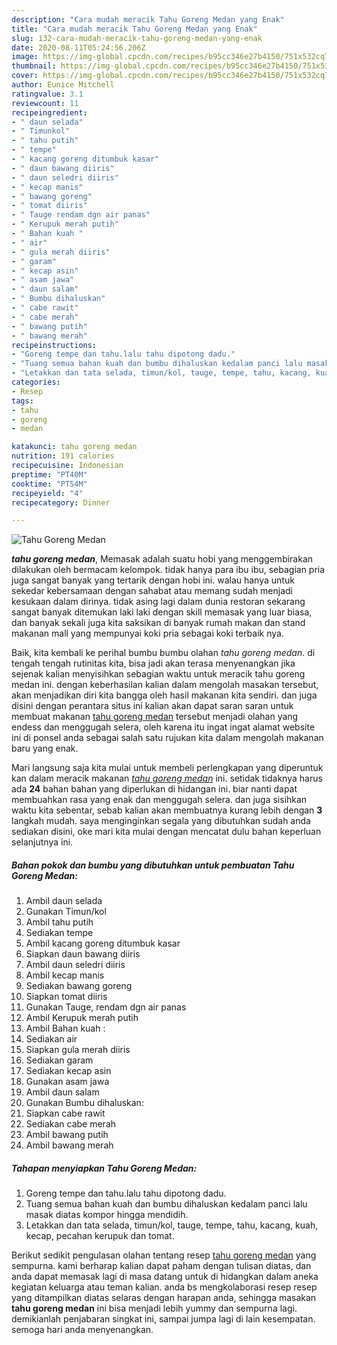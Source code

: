 ```yaml
---
description: "Cara mudah meracik Tahu Goreng Medan yang Enak"
title: "Cara mudah meracik Tahu Goreng Medan yang Enak"
slug: 132-cara-mudah-meracik-tahu-goreng-medan-yang-enak
date: 2020-08-11T05:24:56.206Z
image: https://img-global.cpcdn.com/recipes/b95cc346e27b4150/751x532cq70/tahu-goreng-medan-foto-resep-utama.jpg
thumbnail: https://img-global.cpcdn.com/recipes/b95cc346e27b4150/751x532cq70/tahu-goreng-medan-foto-resep-utama.jpg
cover: https://img-global.cpcdn.com/recipes/b95cc346e27b4150/751x532cq70/tahu-goreng-medan-foto-resep-utama.jpg
author: Eunice Mitchell
ratingvalue: 3.1
reviewcount: 11
recipeingredient:
- " daun selada"
- " Timunkol"
- " tahu putih"
- " tempe"
- " kacang goreng ditumbuk kasar"
- " daun bawang diiris"
- " daun seledri diiris"
- " kecap manis"
- " bawang goreng"
- " tomat diiris"
- " Tauge rendam dgn air panas"
- " Kerupuk merah putih"
- " Bahan kuah "
- " air"
- " gula merah diiris"
- " garam"
- " kecap asin"
- " asam jawa"
- " daun salam"
- " Bumbu dihaluskan"
- " cabe rawit"
- " cabe merah"
- " bawang putih"
- " bawang merah"
recipeinstructions:
- "Goreng tempe dan tahu.lalu tahu dipotong dadu."
- "Tuang semua bahan kuah dan bumbu dihaluskan kedalam panci lalu masak diatas kompor hingga mendidih."
- "Letakkan dan tata selada, timun/kol, tauge, tempe, tahu, kacang, kuah, kecap, pecahan kerupuk dan tomat."
categories:
- Resep
tags:
- tahu
- goreng
- medan

katakunci: tahu goreng medan 
nutrition: 191 calories
recipecuisine: Indonesian
preptime: "PT40M"
cooktime: "PT54M"
recipeyield: "4"
recipecategory: Dinner

---
```



![Tahu Goreng Medan](https://img-global.cpcdn.com/recipes/b95cc346e27b4150/751x532cq70/tahu-goreng-medan-foto-resep-utama.jpg)

<b><i>tahu goreng medan</i></b>, Memasak adalah suatu hobi yang menggembirakan dilakukan oleh bermacam kelompok. tidak hanya para ibu ibu, sebagian pria juga sangat banyak yang tertarik dengan hobi ini. walau hanya untuk sekedar kebersamaan dengan sahabat atau memang sudah menjadi kesukaan dalam dirinya. tidak asing lagi dalam dunia restoran sekarang sangat banyak ditemukan laki laki dengan skill memasak yang luar biasa, dan banyak sekali juga kita saksikan di banyak rumah makan dan stand makanan mall yang mempunyai koki pria sebagai koki terbaik nya.

Baik, kita kembali ke perihal bumbu bumbu olahan <i>tahu goreng medan</i>. di tengah tengah rutinitas kita, bisa jadi akan terasa menyenangkan jika sejenak kalian menyisihkan sebagian waktu untuk meracik tahu goreng medan ini. dengan keberhasilan kalian dalam mengolah masakan tersebut, akan menjadikan diri kita bangga oleh hasil makanan kita sendiri. dan juga disini dengan perantara situs ini kalian akan dapat saran saran untuk membuat makanan <u>tahu goreng medan</u> tersebut menjadi olahan yang endess dan menggugah selera, oleh karena itu ingat ingat alamat website ini di ponsel anda sebagai salah satu rujukan kita dalam mengolah makanan baru yang enak.




Mari langsung saja kita mulai untuk membeli perlengkapan yang diperuntuk kan dalam meracik makanan <u><i>tahu goreng medan</i></u> ini. setidak tidaknya harus ada <b>24</b> bahan bahan yang diperlukan di hidangan ini. biar nanti dapat membuahkan rasa yang enak dan menggugah selera. dan juga sisihkan waktu kita sebentar, sebab kalian akan membuatnya kurang lebih dengan <b>3</b> langkah mudah. saya menginginkan segala yang dibutuhkan sudah anda sediakan disini, oke mari kita mulai dengan mencatat dulu bahan keperluan selanjutnya ini.

<!--inarticleads1-->

##### Bahan pokok dan bumbu yang dibutuhkan untuk pembuatan Tahu Goreng Medan:

1. Ambil  daun selada
1. Gunakan  Timun/kol
1. Ambil  tahu putih
1. Sediakan  tempe
1. Ambil  kacang goreng ditumbuk kasar
1. Siapkan  daun bawang diiris
1. Ambil  daun seledri diiris
1. Ambil  kecap manis
1. Sediakan  bawang goreng
1. Siapkan  tomat diiris
1. Gunakan  Tauge, rendam dgn air panas
1. Ambil  Kerupuk merah putih
1. Ambil  Bahan kuah :
1. Sediakan  air
1. Siapkan  gula merah diiris
1. Sediakan  garam
1. Sediakan  kecap asin
1. Gunakan  asam jawa
1. Ambil  daun salam
1. Gunakan  Bumbu dihaluskan:
1. Siapkan  cabe rawit
1. Sediakan  cabe merah
1. Ambil  bawang putih
1. Ambil  bawang merah




<!--inarticleads2-->

##### Tahapan menyiapkan Tahu Goreng Medan:

1. Goreng tempe dan tahu.lalu tahu dipotong dadu.
1. Tuang semua bahan kuah dan bumbu dihaluskan kedalam panci lalu masak diatas kompor hingga mendidih.
1. Letakkan dan tata selada, timun/kol, tauge, tempe, tahu, kacang, kuah, kecap, pecahan kerupuk dan tomat.




Berikut sedikit pengulasan olahan tentang resep <u>tahu goreng medan</u> yang sempurna. kami berharap kalian dapat paham dengan tulisan diatas, dan anda dapat memasak lagi di masa datang untuk di hidangkan dalam aneka kegiatan keluarga atau teman kalian. anda bs mengkolaborasi resep resep yang ditampilkan diatas selaras dengan harapan anda, sehingga masakan <b>tahu goreng medan</b> ini bisa menjadi lebih yummy dan sempurna lagi. demikianlah penjabaran singkat ini, sampai jumpa lagi di lain kesempatan. semoga hari anda menyenangkan.
